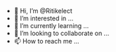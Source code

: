 - 👋 Hi, I’m @Ritikelect
- 👀 I’m interested in ...
- 🌱 I’m currently learning ...
- 💞️ I’m looking to collaborate on ...
- 📫 How to reach me ...

<!---
Ritikelect/Ritikelect is a ✨ special ✨ repository because its `README.md` (this file) appears on your GitHub profile.
You can click the Preview link to take a look at your changes.
--->
